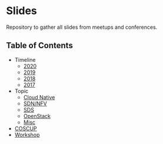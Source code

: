 # Slides
Repository to gather all slides from meetups and conferences.

## Table of Contents

- Timeline
  - [2020](timeline/2020.md)
  - [2019](timeline/2019.md)
  - [2018](timeline/2018.md)
  - [2017](timeline/2017.md)
- Topic
  - [Cloud Native](topic/cloud-native.md)
  - [SDN/NFV](topic/sdn.md)
  - [SDS](topic/sds.md)
  - [OpenStack](topic/openstack.md)
  - [Misc](topic/misc.md)
- [COSCUP](coscup/README.md)
- [Workshop](workshop/README.md)
  
